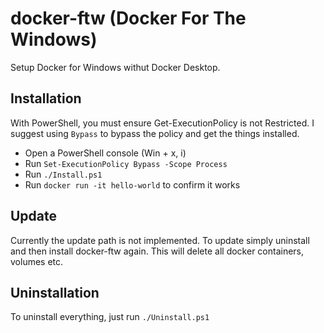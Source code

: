 # docker-ftw (Docker For The Windows)

Setup Docker for Windows withut Docker Desktop.

## Installation 

With PowerShell, you must ensure Get-ExecutionPolicy is not Restricted. 
I suggest using `Bypass` to bypass the policy and get the things installed.

- Open a PowerShell console (Win + x, i)
- Run `Set-ExecutionPolicy Bypass -Scope Process`
- Run `./Install.ps1`
- Run `docker run -it hello-world` to confirm it works

## Update

Currently the update path is not implemented. To update simply uninstall and then install docker-ftw again. This will delete all docker containers, volumes etc.

## Uninstallation 

To uninstall everything, just run `./Uninstall.ps1`
